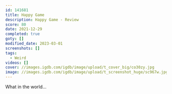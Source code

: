 ```yaml
---
id: 141681
title: Happy Game
description: Happy Game - Review
score: 80
date: 2021-12-29
completed: true
goty: []
modified_date: 2023-03-01
screenshots: []
tags:
  - Weird
videos: []
cover: //images.igdb.com/igdb/image/upload/t_cover_big/co30zy.jpg
image: //images.igdb.com/igdb/image/upload/t_screenshot_huge/sc967w.jpg
---
```

What in the world...